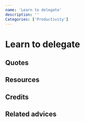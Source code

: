 ```yaml
---
name: 'Learn to delegate'
description: ''
Categories: ['Productivity']
---
```

# Learn to delegate


## Quotes

## Resources

## Credits

## Related advices
